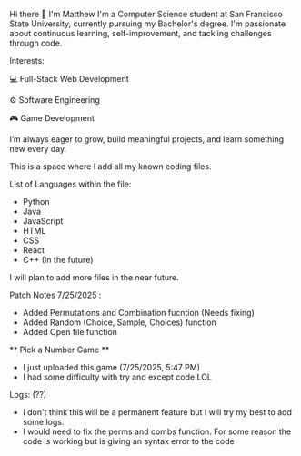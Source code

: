 Hi there 👋 I'm Matthew
I'm a Computer Science student at San Francisco State University, currently pursuing my Bachelor's degree. I'm passionate about continuous learning, self-improvement, and tackling challenges through code.

Interests:

💻 Full-Stack Web Development

⚙️ Software Engineering

🎮 Game Development

I’m always eager to grow, build meaningful projects, and learn something new every day.

This is a space where I add all my known coding files. 

List of Languages within the file:

- Python
- Java
- JavaScript
- HTML
- CSS
- React
- C++ (In the future)

I will plan to add more files in the near future.

Patch Notes 7/25/2025 :
- Added Permutations and Combination fucntion (Needs fixing)
- Added Random (Choice, Sample, Choices) function
- Added Open file function

** Pick a Number Game **
- I just uploaded this game (7/25/2025, 5:47 PM)
- I had some difficulty with try and except code LOL

Logs: (??)
- I don't think this will be a permanent feature but I will try my best to add some logs.
- I would need to fix the perms and combs function. For some reason the code is working but is giving an syntax error to the code
